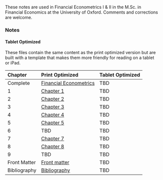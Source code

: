 <!--
.. title: MFE Financial Econometrics Notes
.. slug: notes
.. hidetitle: True
.. date: 2019-09-11 09:40:57 UTC+01:00
.. tags: mfe
.. category: teaching 
.. link: 
.. description: Notes for a graduate course in Financial Econometrics 
.. type: text
.. jumbotron_color: #ffcc00
.. jumbotron: MFE Financial Econometrics Notes
.. jumbotron_text: Notes covering the material in Financial Econometrics I & II
-->

These notes are used in Financial Econometrics I & II in the M.Sc. in Financial Economics at the 
University of Oxford.  Comments and corrections are welcome. 

### Notes

#### Tablet Optimized

These files contain the same content as the print optimized version but are built with a 
template that makes them more friendly for reading on a tablet or iPad.


| Chapter | Print Optimized | Tablet Optimized |
| :------ | :-------------- | :--------------- |
Complete | [Financial Econometrics](/files/teaching/mfe/notes/financial-econometrics-2020-2021.pdf) | TBD <!--[Financial Econometrics](/files/teaching/mfe/notes/financial-econometrics-2019-2020-tablet.pdf)--> |
1 | [Chapter 1](/files/teaching/mfe/notes/financial-econometrics-2020-2021-chapter-1.pdf)           | TBD <!--[Chapter 1](/files/teaching/mfe/notes/chapter-1-tablet.pdf)-->                                     |
2 | [Chapter 2](/files/teaching/mfe/notes/financial-econometrics-2020-2021-chapter-2.pdf)           | TBD <!--[Chapter 2](/files/teaching/mfe/notes/chapter-2-tablet.pdf)-->                                     |
3 | [Chapter 3](/files/teaching/mfe/notes/financial-econometrics-2020-2021-chapter-3.pdf)           | TBD <!--[Chapter 3](/files/teaching/mfe/notes/chapter-3-tablet.pdf)-->                                     |
4 | [Chapter 4](/files/teaching/mfe/notes/financial-econometrics-2020-2021-chapter-4.pdf)               | TBD <!--[Chapter 4](/files/teaching/mfe/notes/chapter-4-tablet.pdf)-->                                     |
5 | [Chapter 5](/files/teaching/mfe/notes/financial-econometrics-2020-2021-chapter-5.pdf)               | TBD <!--[Chapter 4](/files/teaching/mfe/notes/chapter-5-tablet.pdf)-->                                     |
6 | TBD <!--[Chapter 6](/files/teaching/mfe/notes/chapter-6.pdf)-->                                            | TBD <!--[Chapter 6](/files/teaching/mfe/notes/chapter-6-tablet.pdf)-->                              |
7 | [Chapter 7](/files/teaching/mfe/notes/financial-econometrics-2020-2021-chapter-7.pdf)               | TBD <!--[Chapter 4](/files/teaching/mfe/notes/chapter-7-tablet.pdf)-->                                     |
8 | [Chapter 8](/files/teaching/mfe/notes/financial-econometrics-2020-2021-chapter-8.pdf)               | TBD <!--[Chapter 4](/files/teaching/mfe/notes/chapter-8-tablet.pdf)-->                                     |
9 | TBD <!--[Chapter 9](/files/teaching/mfe/notes/chapter-9.pdf)-->                                            | TBD <!--[Chapter 9](/files/teaching/mfe/notes/chapter-9-tablet.pdf)-->                              |
Front Matter | [Front matter](/files/teaching/mfe/notes/front-matter.pdf)                           | TBD <!--[Front matter](/files/teaching/mfe/notes/front-matter-tablet.pdf)-->                        |
Bibliography | [Bibliography](/files/teaching/mfe/notes/bibliography.pdf)                           | TBD <!--[Bibliography](/files/teaching/mfe/notes/bibliography-tablet.pdf)-->                        |
